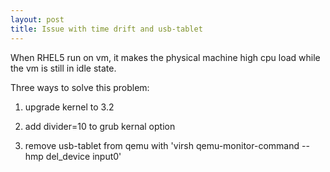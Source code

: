 ```yaml
---
layout: post
title: Issue with time drift and usb-tablet
---
```


When RHEL5 run on vm, it makes the physical machine high cpu load while the vm is still in idle state. 

Three ways to solve this problem:

1. upgrade kernel to 3.2

2. add divider=10 to grub kernal option

3. remove usb-tablet from qemu with 'virsh qemu-monitor-command <domain> --hmp del_device input0'
